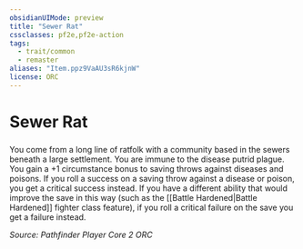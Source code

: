 ```yaml
---
obsidianUIMode: preview
title: "Sewer Rat"
cssclasses: pf2e,pf2e-action
tags:
  - trait/common
  - remaster
aliases: "Item.ppz9VaAU3sR6kjnW"
license: ORC
---
```

# Sewer Rat

### 






You come from a long line of ratfolk with a community based in the sewers beneath a large settlement. You are immune to the disease putrid plague. You gain a +1 circumstance bonus to saving throws against diseases and poisons. If you roll a success on a saving throw against a disease or poison, you get a critical success instead. If you have a different ability that would improve the save in this way (such as the [[Battle Hardened|Battle Hardened]] fighter class feature), if you roll a critical failure on the save you get a failure instead.

*Source: Pathfinder Player Core 2*
*ORC*